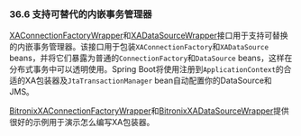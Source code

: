 ### 36.6 支持可替代的内嵌事务管理器

[XAConnectionFactoryWrapper](http://github.com/spring-projects/spring-boot/tree/master/spring-boot/src/main/java/org/springframework/boot/jta/XAConnectionFactoryWrapper.java)和[XADataSourceWrapper](http://github.com/spring-projects/spring-boot/tree/master/spring-boot/src/main/java/org/springframework/boot/jta/XADataSourceWrapper.java)接口用于支持可替换的内嵌事务管理器。该接口用于包装`XAConnectionFactory`和`XADataSource`　beans，并将它们暴露为普通的`ConnectionFactory`和`DataSource` beans，这样在分布式事务中可以透明使用。Spring Boot将使用注册到`ApplicationContext`的合适的XA包装器及`JtaTransactionManager` bean自动配置你的DataSource和JMS。

[BitronixXAConnectionFactoryWrapper](https://github.com/spring-projects/spring-boot/tree/v2.0.0.M2/spring-boot/src/main/java/org/springframework/boot/jta/bitronix/BitronixXAConnectionFactoryWrapper.java)和[BitronixXADataSourceWrapper](https://github.com/spring-projects/spring-boot/tree/v2.0.0.M2/spring-boot/src/main/java/org/springframework/boot/jta/bitronix/BitronixXADataSourceWrapper.java)提供很好的示例用于演示怎么编写XA包装器。

